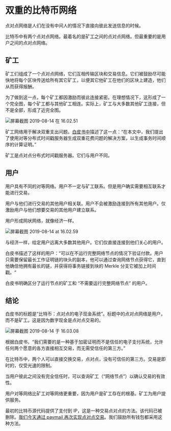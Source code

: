 # 双重的比特币网络

点对点网络是人们在没有中间人的情况下直接向彼此发送信息的时候。

比特币中有两个点对点网络。最着名的是矿工之间的点对点网络。但最重要的是用户之间的点对点网络。

## 矿工

矿工们组成了一个点对点网络，它们互相传输区块和交易信息。它们被鼓励尽可能快地将每个区块传送给所有其它矿工，以便其它他矿工在他们的区块上建造，他们从而获得报酬。

为了做到这一点，每个矿工都因激励而彼此连接紧密。在理想情况下，这形成了一个完全图，每个矿工都与其他矿工相连。实际上，矿工与大多数其他矿工连接，但不是全部，形成了近完全图。

![屏幕截图 2019-08-14 在 16.02.51](https://i2.wp.com/blog.moneybutton.com/wp-content/uploads/2019/08/Screen-Shot-2019-08-14-at-16.02.51.png?resize=1000%252C631&ssl=1)

矿工网络用于解决双重支出问题。[白皮书中](https://bitcoinsv.io/bitcoin.pdf)描述了这一点：“在本文中，我们提出了使用对等分布式时间戳服务器生成双重花费问题的解决方案，以生成事务时间顺序的计算证明。”

矿工是点对点分布式时间戳服务器。它们与用户不同。

## 用户

用户具有不同的对等网络。用户不一定与矿工联系。但是用户确实需要相互联系才能进行交易。

用户与他们进行交易的其他用户相关联。用户不会被激励连接到所有其他用户。仅激励用户与他们想要交易的其他用户建立联系。

用户形成网状网络，就像经济一样。

![屏幕截图 2019-08-14 at 16.02.59](https://i2.wp.com/blog.moneybutton.com/wp-content/uploads/2019/08/Screen-Shot-2019-08-14-at-16.02.59.png?resize=1000%252C561&ssl=1)

与经济一样，给定用户远离大多数其他用户。它们仅直接连接到他们关心的用户。

白皮书描述了这样的用户：“可以在不运行完整网络节点的情况下验证付款。用户只需要保留最长工作证明链的块头的副本，他可以通过查询网络节点获得它，直到他确信他拥有最长的链，并获得将事务链接到块的 Merkle 分支它被加上时间戳。“

白皮书明确区分了运行节点的矿工和 “不需要运行完整网络节点” 的用户。

## 结论

白皮书的标题是“比特币：点对点的电子现金系统”。标题中的点对点网络是用户，而不是矿工。这是因为数字现金是点对点交易的。

![屏幕截图 2019-08-14 于 16.03.08](https://i2.wp.com/blog.moneybutton.com/wp-content/uploads/2019/08/Screen-Shot-2019-08-14-at-16.03.08.png?resize=1000%252C561&ssl=1)

根据白皮书，“我们需要的是一种基于加密证明而不是信任的电子支付系统，允许任何两个愿意的各方直接相互交易，而无需受信任的第三方。”

在比特币中，两个人可以直接交换交易，点对点，没有可信任的第三方。交易是即时的，仅受光速的限制。

当用户彼此之间没有完全信任时，可以查询矿工（“网络节点”）以确认交易的有效性。

用户对等网络比矿工对等网络更重要，因为用户是矿工存在的根基。矿工为用户提供服务。

最初的比特币源代码提供了支付到 IP，这是一种交易点对点的方法。该代码已被删除。[我们今天通过 paymail 再次实现点对点交易](https://blog.moneybutton.com/2019/07/29/towards-scalable-wallet-infrastructure/)。我们鼓励所有钱包都采用这种方法。

